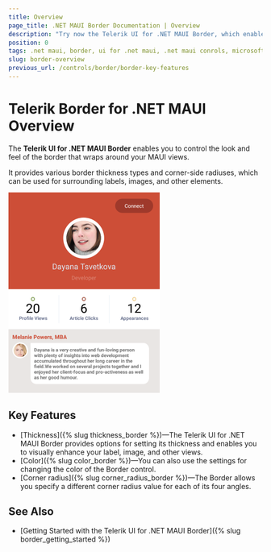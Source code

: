 ```yaml
---
title: Overview
page_title: .NET MAUI Border Documentation | Overview
description: "Try now the Telerik UI for .NET MAUI Border, which enables you to control the look and feel of the border that wraps around your MAUI views."
position: 0
tags: .net maui, border, ui for .net maui, .net maui conrols, microsoft .net maui
slug: border-overview
previous_url: /controls/border/border-key-features
---
```


# Telerik Border for .NET MAUI Overview

The **Telerik UI for .NET MAUI Border** enables you to control the look and feel of the border that wraps around your MAUI views.

It provides various border thickness types and corner-side radiuses, which can be used for surrounding labels, images, and other elements.

![Border Overview](images/border-overview.png "RadBorder Overview")

## Key Features

* [Thickness]({% slug thickness_border %})&mdash;The Telerik UI for .NET MAUI Border provides options for setting its thickness and enables you to visually enhance your label, image, and other views.
* [Color]({% slug color_border %})&mdash;You can also use the settings for changing the color of the Border control.
* [Corner radius]({% slug corner_radius_border %})&mdash;The Border allows you specify a different corner radius value for each of its four angles.

## See Also

- [Getting Started with the Telerik UI for .NET MAUI Border]({% slug border_getting_started %})
